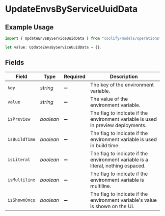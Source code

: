 # UpdateEnvsByServiceUuidData

## Example Usage

```typescript
import { UpdateEnvsByServiceUuidData } from "coolify/models/operations";

let value: UpdateEnvsByServiceUuidData = {};
```

## Fields

| Field                                                                            | Type                                                                             | Required                                                                         | Description                                                                      |
| -------------------------------------------------------------------------------- | -------------------------------------------------------------------------------- | -------------------------------------------------------------------------------- | -------------------------------------------------------------------------------- |
| `key`                                                                            | *string*                                                                         | :heavy_minus_sign:                                                               | The key of the environment variable.                                             |
| `value`                                                                          | *string*                                                                         | :heavy_minus_sign:                                                               | The value of the environment variable.                                           |
| `isPreview`                                                                      | *boolean*                                                                        | :heavy_minus_sign:                                                               | The flag to indicate if the environment variable is used in preview deployments. |
| `isBuildTime`                                                                    | *boolean*                                                                        | :heavy_minus_sign:                                                               | The flag to indicate if the environment variable is used in build time.          |
| `isLiteral`                                                                      | *boolean*                                                                        | :heavy_minus_sign:                                                               | The flag to indicate if the environment variable is a literal, nothing espaced.  |
| `isMultiline`                                                                    | *boolean*                                                                        | :heavy_minus_sign:                                                               | The flag to indicate if the environment variable is multiline.                   |
| `isShownOnce`                                                                    | *boolean*                                                                        | :heavy_minus_sign:                                                               | The flag to indicate if the environment variable's value is shown on the UI.     |
